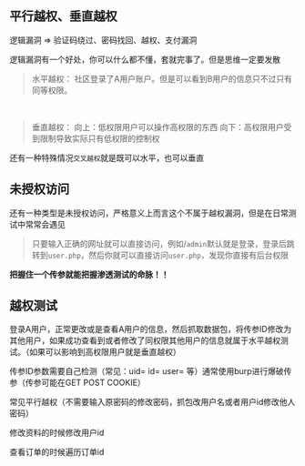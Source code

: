 ## 平行越权、垂直越权

逻辑漏洞 => 验证码绕过、密码找回、越权、支付漏洞

逻辑漏洞有一个好处，你可以什么都不懂，套就完事了。但是思维一定要发散

> 水平越权：
> 社区登录了A用户账户。但是可以看到B用户的信息只不过只有同等权限。

<br />

> 垂直越权：
> 向上：低权限用户可以操作高权限的东西
> 向下：高权限用户受到限制导致实际只有低权限的控制权

还有一种特殊情况`交叉越权`就是既可以水平，也可以垂直

## 未授权访问

还有一种类型是未授权访问，严格意义上而言这个不属于越权漏洞，但是在日常测试中常常会遇见

> 只要输入正确的网址就可以直接访问，例如/`admin`默认就是登录，登录后跳转到`user.php`，然后你就可以直接访问`user.php`，发现你直接有后台权限

**把握住一个传参就能把握渗透测试的命脉！！**

## 越权测试

登录A用户，正常更改或是查看A用户的信息，然后抓取数据包，将传参ID修改为其他用户，如果成功查看到或者修改了同权限其他用户的信息就属于水平越权测试。（如果可以影响到高权限用户就是垂直越权）

传参ID参数需要自己检测（常见：uid= id= user= 等）通常使用burp进行爆破传参（传参可能在GET POST COOKIE）

常见平行越权（不需要输入原密码的修改密码，抓包改用户名或者用户id修改他人密码）

修改资料的时候修改用户id

查看订单的时候遍历订单id
















